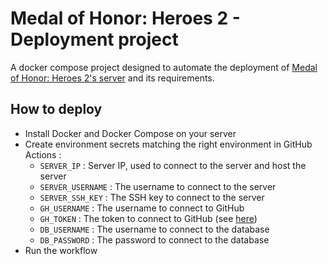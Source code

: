 # Medal of Honor: Heroes 2 - Deployment project

A docker compose project designed to automate the deployment of [Medal of Honor: Heroes 2's server](https://github.com/a-blondel/mohh2-server) and its requirements.

## How to deploy

- Install Docker and Docker Compose on your server
- Create environment secrets matching the right environment in GitHub Actions :
  - `SERVER_IP` : Server IP, used to connect to the server and host the server
  - `SERVER_USERNAME` : The username to connect to the server
  - `SERVER_SSH_KEY` : The SSH key to connect to the server
  - `GH_USERNAME` : The username to connect to GitHub
  - `GH_TOKEN` : The token to connect to GitHub (see [here](https://docs.github.com/en/github/authenticating-to-github/creating-a-personal-access-token))
  - `DB_USERNAME` : The username to connect to the database
  - `DB_PASSWORD` : The password to connect to the database
- Run the workflow